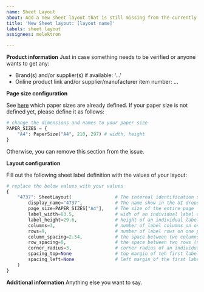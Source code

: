 ```yaml
---
name: Sheet Layout
about: Add a new sheet layout that is still missing from the currently supported collection
title: 'New Sheet layout: [layout name]'
labels: sheet layout
assignees: melektron

---
```


**Product information**
Just in case something needs to be verified or anyone wants to get any:
- Brand(s) and/or supplier(s) if available: '...'
- Online product link and/or supplier/manufacturer item number: ...

**Page size configuration**

See [here](https://github.com/melektron/inventree-adv-sheet-label/blob/main/advanced_sheet_label/layouts.py#L73) which paper sizes are already defined. If your paper size is not defined yet, please define it as follows:

```python
# change the dimensions and names to your paper size
PAPER_SIZES = {
    "A4": PaperSize("A4", 210, 297) # width, height
}
```

Otherwise, you can remove this section from the issue.

**Layout configuration**

Fill out the following sheet label definition with the values of your layout:

```python
# replace the below values with your values
{
    "4737": SheetLayout(                # The internal identification string. This MUST be unique.
        display_name="4737",            # The name show in the UI dropdown. Should be unique. This should not include additional label data, that is added automatically.
        page_size=PAPER_SIZES["A4"],    # The size of the entire page 
        label_width=63.5,               # widh of an individual label on the page in mm
        label_height=29.6,              # height of an individual label on the page in mm
        columns=3,                      # number of label columns on one page
        rows=9,                         # number of label rows on one page
        column_spacing=2.54,            # the space between two columns (not the left/right page margin). Might be 0.
        row_spacing=0,                  # the space between two rows (not teh top/bottom page margin). Might be 0.
        corner_radius=3,                # corner radius of an individual label. 0 if the corners are sharp
        spacing_top=None                # top margin of teh first label. None means automatic centering of the labels and is the default
        spacing_left=None               # left margin of the first label. None means automatic centering of the labels and is the default
    )
}
```

**Additional information**
Anything else you want to say.
